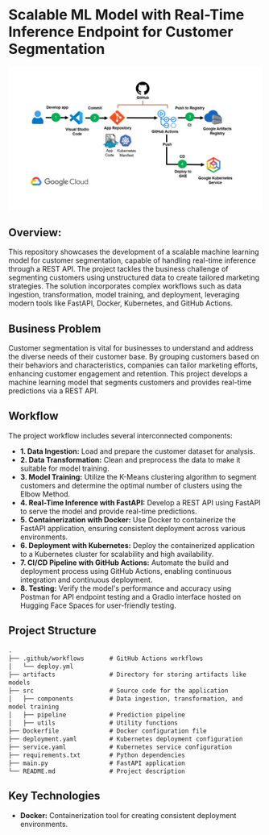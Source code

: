 # **Scalable ML Model with Real-Time Inference Endpoint for Customer Segmentation**
![End to end project workflow](Slide1.jpg)
## Overview:

This repository showcases the development of a scalable machine learning model for customer segmentation, capable of handling real-time inference through a REST API. The project tackles the business challenge of segmenting customers using unstructured data to create tailored marketing strategies. The solution incorporates complex workflows such as data ingestion, transformation, model training, and deployment, leveraging modern tools like FastAPI, Docker, Kubernetes, and GitHub Actions.

## Business Problem

Customer segmentation is vital for businesses to understand and address the diverse needs of their customer base. By grouping customers based on their behaviors and characteristics, companies can tailor marketing efforts, enhancing customer engagement and retention. This project develops a machine learning model that segments customers and provides real-time predictions via a REST API.

## Workflow

The project workflow includes several interconnected components:

* **1. Data Ingestion:** Load and prepare the customer dataset for analysis.
* **2. Data Transformation:** Clean and preprocess the data to make it suitable for model training.
* **3. Model Training:** Utilize the K-Means clustering algorithm to segment customers and determine the optimal number of clusters using the Elbow Method.
* **4. Real-Time Inference with FastAPI:** Develop a REST API using FastAPI to serve the model and provide real-time predictions.
* **5. Containerization with Docker:** Use Docker to containerize the FastAPI application, ensuring consistent deployment across various environments.
* **6. Deployment with Kubernetes:** Deploy the containerized application to a Kubernetes cluster for scalability and high availability.
* **7. CI/CD Pipeline with GitHub Actions:** Automate the build and deployment process using GitHub Actions, enabling continuous integration and continuous deployment.
* **8. Testing:** Verify the model's performance and accuracy using Postman for API endpoint testing and a Gradio interface hosted on Hugging Face Spaces for user-friendly testing.

## Project Structure

```
.
├── .github/workflows       # GitHub Actions workflows
│   └── deploy.yml
├── artifacts               # Directory for storing artifacts like models
├── src                     # Source code for the application
│   ├── components          # Data ingestion, transformation, and model training
│   ├── pipeline            # Prediction pipeline
│   ├── utils               # Utility functions
├── Dockerfile              # Docker configuration file
├── deployment.yaml         # Kubernetes deployment configuration
├── service.yaml            # Kubernetes service configuration
├── requirements.txt        # Python dependencies
├── main.py                 # FastAPI application
└── README.md               # Project description
```
## Key Technologies

* **Docker:** Containerization tool for creating consistent deployment environments.